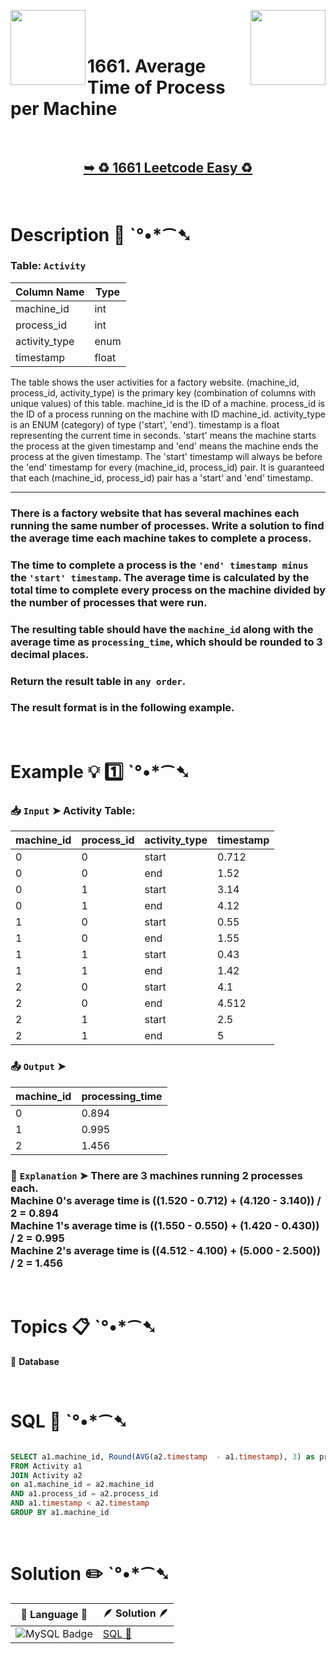 
[<img align="left" src ="https://github.com/user-attachments/assets/c5e05cce-05ba-4f7d-8cea-67dc1112ab98" width = "120px" />](https://github.com/Prakhar-002/LEETCODE/tree/main/%F0%9F%93%9A%20Study%20%F0%9F%8E%A7%20Plan%20%F0%9F%91%A8%F0%9F%8F%BB%E2%80%8D%F0%9F%92%BB/%F0%9F%93%A6%20SQL%2050%20-%20%F0%9F%8C%BD%20Crack%20SQL%20Interview/%F0%9F%94%AC%20Examine%20Thoroughly%20%F0%9F%A7%AC/02%20Basic%20Joins/Day%20%E2%9E%BA%2009%20%F0%9F%8C%BD%20197.%20Rising%20Temperature)
[<img align="right" src ="https://github.com/user-attachments/assets/6614aa7c-a424-4349-b963-2111d9e9aa0d" width = "120px" />](https://github.com/Prakhar-002/LEETCODE/tree/main/%F0%9F%93%9A%20Study%20%F0%9F%8E%A7%20Plan%20%F0%9F%91%A8%F0%9F%8F%BB%E2%80%8D%F0%9F%92%BB/%F0%9F%93%A6%20SQL%2050%20-%20%F0%9F%8C%BD%20Crack%20SQL%20Interview/%F0%9F%94%AC%20Examine%20Thoroughly%20%F0%9F%A7%AC/02%20Basic%20Joins/Day%20%E2%9E%BA%2011%20%F0%9F%8C%BD%20577.%20Employee%20Bonus)

</br>
</br>

# 1661. Average Time of Process per Machine

</br>

<h2 align="center"> 

<a href="https://leetcode.com/problems/average-time-of-process-per-machine/description/?envType=study-plan-v2&envId=top-sql-50"><strong>➥ ♻️ 1661 Leetcode Easy ♻️ </strong></a>
</h2>

</br>

# Description 📜 ˋ°•*⁀➷

### Table: `Activity`


| Column Name    | Type    |
|----------------|---------|
| machine_id     | int     |
| process_id     | int     |
| activity_type  | enum    |
| timestamp      | float   |

The table shows the user activities for a factory website.
(machine_id, process_id, activity_type) is the primary key (combination of columns with unique values) of this table.
machine_id is the ID of a machine.
process_id is the ID of a process running on the machine with ID machine_id.
activity_type is an ENUM (category) of type ('start', 'end').
timestamp is a float representing the current time in seconds.
'start' means the machine starts the process at the given timestamp and 'end' means the machine ends the process at the given timestamp.
The 'start' timestamp will always be before the 'end' timestamp for every (machine_id, process_id) pair.
It is guaranteed that each (machine_id, process_id) pair has a 'start' and 'end' timestamp.

---

### There is a factory website that has several machines each running the same number of processes. Write a solution to find the average time each machine takes to complete a process.

### The time to complete a process is the `'end' timestamp minus` the `'start' timestamp`. The average time is calculated by the total time to complete every process on the machine divided by the number of processes that were run.

### The resulting table should have the `machine_id` along with the average time as `processing_time`, which should be rounded to 3 decimal places.

### Return the result table in `any order`.

### The result format is in the following example.

</br>

# Example 💡 1️⃣ ˋ°•*⁀➷

  ### 📥 `Input`  ➤ Activity Table:

| machine_id | process_id | activity_type | timestamp |
| ---------- | ---------- | ------------- | --------- |
| 0          | 0          | start         | 0.712     |
| 0          | 0          | end           | 1.52      |
| 0          | 1          | start         | 3.14      |
| 0          | 1          | end           | 4.12      |
| 1          | 0          | start         | 0.55      |
| 1          | 0          | end           | 1.55      |
| 1          | 1          | start         | 0.43      |
| 1          | 1          | end           | 1.42      |
| 2          | 0          | start         | 4.1       |
| 2          | 0          | end           | 4.512     |
| 2          | 1          | start         | 2.5       |
| 2          | 1          | end           | 5         |

  ### 📤 `Output`  ➤

| machine_id | processing_time |
| ---------- | --------------- |
| 0          | 0.894           |
| 1          | 0.995           |
| 2          | 1.456           |

  ### 🔦 `Explanation`  ➤ There are 3 machines running 2 processes each.</br> Machine 0's average time is ((1.520 - 0.712) + (4.120 - 3.140)) / 2 = 0.894</br> Machine 1's average time is ((1.550 - 0.550) + (1.420 - 0.430)) / 2 = 0.995</br> Machine 2's average time is ((4.512 - 4.100) + (5.000 - 2.500)) / 2 = 1.456

</br>

# Topics 📋 ˋ°•*⁀➷

🔸 **Database**  </br>

</br>

# SQL 🕍 ˋ°•*⁀➷

```sql

SELECT a1.machine_id, Round(AVG(a2.timestamp  - a1.timestamp), 3) as processing_time 
FROM Activity a1
JOIN Activity a2
on a1.machine_id = a2.machine_id 
AND a1.process_id = a2.process_id
AND a1.timestamp < a2.timestamp 
GROUP BY a1.machine_id

```

</br>

# Solution ✏️ ˋ°•*⁀➷

| 📒 Language 📒  | 🪶 Solution 🪶 |
| ------------- | ------------- |
|  ![MySQL Badge](https://img.shields.io/badge/MySQL-4479A1?logo=mysql&logoColor=fff&style=for-the-badge)  | [SQL 🕍](https://github.com/Prakhar-002/LEETCODE/blob/main/%F0%9F%93%9A%20Study%20%F0%9F%8E%A7%20Plan%20%F0%9F%91%A8%F0%9F%8F%BB%E2%80%8D%F0%9F%92%BB/%F0%9F%93%A6%20SQL%2050%20-%20%F0%9F%8C%BD%20Crack%20SQL%20Interview/%F0%9F%94%AC%20Examine%20Thoroughly%20%F0%9F%A7%AC/02%20Basic%20Joins/Day%20%E2%9E%BA%2010%20%F0%9F%8C%BD%201661.%20Average%20Time%20of%20Process%20per%20Machine/%F0%9F%95%8D%20SQL%20-%201661.%20Average%20Time%20of%20Process%20per%20Machine.sql) |